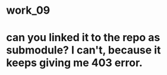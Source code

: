 # work_09
# can you linked it to the repo as submodule? I can't, because it keeps giving me 403 error.
